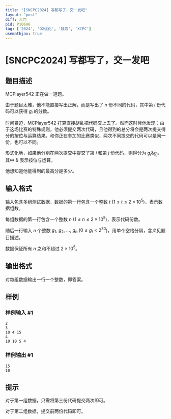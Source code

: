 ```yaml
---
title: "[SNCPC2024] 写都写了，交一发吧"
layout: "post"
diff: 入门
pid: P10696
tag: ['2024', 'O2优化', '陕西', 'XCPC']
usemathjax: true
---
```


# [SNCPC2024] 写都写了，交一发吧
## 题目描述

MCPlayer542 正在做一道题。

由于题目太难，他不能直接写出正解，而是写出了 $n$ 份不同的代码，其中第 $i$ 份代码可以获得 $g_i$ 的分数。

时间紧迫，MCPlayer542 打算直接胡乱把代码交上去了。然而这时候他发现：由于这场比赛的特殊规则，他必须提交两次代码，且他得到的总分将会是两次提交得分的按位与运算结果。和你正在参加的比赛类似，两次不同提交的代码可以是同一份，也可以不同。

形式化地，如果他分别在两次提交中提交了第 $i$ 和第 $j$ 份代码，则得分为 $g_i \& g_j$，其中 $\&$ 表示按位与运算。

他想知道他能得到的最高分是多少。
## 输入格式

输入包含多组测试数据，数据的第一行包含一个整数 $t$ ($1\le t\le 2\times 10^5$)，表示数据组数。

每组数据的第一行包含一个整数 $n$ ($1\le n \le 2\times 10^5$)，表示代码份数。

随后一行输入 $n$ 个整数 $g_1,\ g_2,\ \ldots,\ g_n$ ($0 \le g_i<2^{30}$)，用单个空格分隔，含义见题目描述。

数据保证所有 $n$ 之和不超过 $2\times 10^5$。
## 输出格式

对每组数据输出一行一个整数，即答案。
## 样例

### 样例输入 #1
```
2
3
10 4 15
4
10 10 5 4

```
### 样例输出 #1
```
15
10

```
## 提示



对于第一组数据，只需将第三份代码提交两次即可。

对于第二组数据，提交前两份代码即可。

